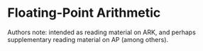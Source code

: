 # Floating-Point Arithmetic

Authors note: intended as reading material on ARK, and perhaps supplementary
reading material on AP (among others).
